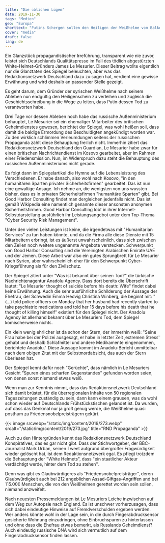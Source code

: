 ```yaml
---
title: "Die üblichen Lügen"
date: 2019-11-30
tags: "Medien"
geo: "Europa"
shorttext: "Putins Schergen sollen den Heiligen der Weißhelme vom Balkon gestoßen haben."
cover: "media"
draft: false
lang: de
---
```


Ein Glanzstück propagandistischer Irreführung, transparent wie nie
zuvor, leistet sich Deutschlands Qualitätspresse im Fall des tödlich
abgestürzten White-Helmet-Gründers James Le Mesurier. Dieser Beitrag
wollte eigentlich nur die Glanztaten des Spiegel beleuchten, aber was
das Redaktionsnetzwerk Deutschland dazu zu sagen hat, verdient eine
gewisse Erwähnung und wird deshalb an passender Stelle gezeigt.

Es geht darum, dem Gründer der syrischen Weißhelme nach seinem Ableben
nun endgültig den Heiligenschein zu verleihen und zugleich die
Geschichtsschreibung in die Wege zu leiten, dass Putin dessen Tod zu
verantworten habe.

Drei Tage vor dessen Ableben noch habe das russische Außenministerium
behauptet, Le Mesurier sei ein ehemaliger Mitarbeiter des britischen
Geheimdienstes gewesen, berichtet der Spiegel, was wohl heißen soll,
dass damit die baldige Ermordung des Beschuldigten angekündigt worden
war. Zu den wirklich schlimmen Verleumdungen seitens der russischen
Propaganda zählt diese Behauptung freilich nicht. Immerhin zitiert das
Redaktionsnetzwerk Deutschland den Guardian, Le Mesurier habe zwar für
einen britischen Nachrichtendienst im Kosovo gearbeitet, aber im Rahmen
einer Friedensmission. Nun, im Widerspruch dazu steht die Behauptung des
russischen Außenministeriums nicht gerade.

Es folgt dann im Spiegelartikel die Hymne auf die Lebensleistung des
Verschiedenen. Er habe danach, also wohl nach Kosovo, "in den
humanitären Sparten privater Sicherheitsfirmen" gearbeitet. Das ist nun
eine gewaltige Ansage. Ich nehme an, die wenigsten von uns wussten
bisher, dass es in privaten Sicherheitsfirmen "humanitäre Sparten" gibt.
Bei Good Harbor Consulting findet man dergleichen jedenfalls nicht. Das
ist gemäß Wikipedia eine namentlich genannte dieser ansonsten anonymen
Sicherheitsfirmen. Good Harbor Consulting lobt in ihrer
Internet-Selbstdarstellung ausführlich ihr Leistungsangebot unter dem
Top-Thema "Cyber Security Risk Management".

Unter den vielen Leistungen ist keine, die irgendetwas mit "Humanitarian
Services" zu tun haben könnte, und da die Firma alle diese Dienste mit
15 Mitarbeitern erbringt, ist es äußerst unwahrscheinlich, dass sich
zwischen den Zeilen noch weitere ungenannte Angebote verstecken.
Schwerpunkt von Good Harbor Consulting sind die Vereinigten Arabischen
Emirate UAE und der Jemen. Diese Arbeit war also ein gutes Sprungbrett
für Le Mesurier nach Syrien, aber wahrscheinlich eher für den
Schwerpunkt Cyber-Kriegsführung als für den Zivilschutz.

Der Spiegel zitiert unter "Was ist bekannt über seinen Tod?" die
türkische Nachrichtenagentur Anadolu Agency. Dass dort bereits die
Überschrift lautet: "Le Mesurier thought of suicide before his death:
Wife" findet dabei keine Erwähnung. Auch die sehr ausführliche
Schilderung der Aussage der Ehefrau, der Schwedin Emma Hedvig Christina
Winberg, die beginnt mit: "(...) told police officers on Monday that her
husband had recently started to take psychiatric medications and told
her 15 days before his death that he thought of killing himself"
existiert für den Spiegel nicht. Der Anadolu Agency ist allerhand
bekannt über Le Mesuriers Tod, dem Spiegel komischerweise nichts.

Ein klein wenig ehrlicher ist da schon der Stern, der immerhin weiß:
"Seine Frau habe bei der Polizei ausgesagt, er habe in letzter Zeit
‚extremen Stress' gehabt und deshalb Schlafmittel und andere Medikamente
eingenommen, berichtete Anadolu." Diese Aussage kommt im Anadolu-Bericht
unmittelbar nach dem obigen Zitat mit der Selbstmordabsicht, das auch
der Stern überlesen hat.

Der Spiegel kennt dafür noch "Gerüchte", dass nämlich in Le Mesuriers
Gesicht "Spuren eines scharfen Gegenstandes" gefunden worden seien, von
denen sonst niemand etwas weiß.

Wenn man zur Kenntnis nimmt, dass das Redaktionsnetzwerk Deutschland
sich damit brüstet, für die überregionalen Inhalte von 50 regionalen
Tageszeitungen zuständig zu sein, dann kann einem grausen, was da wohl
schon wieder auf Deutschlands Frühstückstischen gelandet ist. Da wurden,
auf dass das Denkmal nur ja groß genug werde, die Weißhelme quasi
posthum zu Friedensnobelpreisträgern gekürt.

{{< image srcwebp="/static/img/content/2019/273.webp" srcalt="/static/img/content/2019/273.jpg" title="RND Propaganda" >}}

Auch zu den Hintergründen kennt das Redaktionsnetzwerk Deutschland
Konspiratives, das es gar nicht gibt. Dass der Stichwortgeber, der
BBC-Journalist Mark Urban, seinen Tweet aufgrund übergroßer
Fragwürdigkeit wieder gelöscht hat, ist dem Redaktionsnetzwerk egal. Es
pflegt trotzdem die Behauptung der "White Helmets", dass "ein
staatlicher Akteur verdächtigt werde, hinter dem Tod zu stehen".

Denn was gibt es Glaubwürdigeres als "Friedensnobelpreisträger", deren
Glaubwürdigkeit auch bei 212 angeblichen Assad-Giftgas-Angriffen und bei
115.000 Menschen, die von den Weißhelmen gerettet worden sein sollen,
niemand anzweifelt.

Nach neuesten Pressemeldungen ist Le Mesuriers Leiche inzwischen auf dem
Weg zur Autopsie nach England. Es ist unschwer vorherzusagen, dass sich
dabei eindeutige Hinweise auf Fremdverschulden ergeben werden. Wer
anders könnte wohl in der Lage sein, in die durch Fingerabdrucksensor
gesicherte Wohnung einzudringen, ohne Einbruchspuren zu hinterlassen und
ohne dass die Ehefrau etwas bemerkt, als Russlands Geheimdienst? Auch
eindeutig russische DNA wird sich vermutlich auf dem Fingerabdrucksensor
finden lassen.
